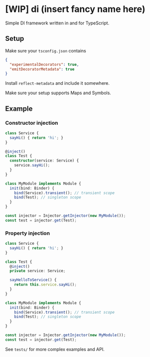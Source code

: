 # [WIP] di (insert fancy name here)
Simple DI framework written in and for TypeScript.
## Setup
Make sure your ```tsconfig.json``` contains

```json
{
  "experimentalDecorators": true,
  "emitDecoratorMetadata": true
}
```

Install ```reflect-metadata``` and include it somewhere.

Make sure your setup supports Maps and Symbols.

## Example
### Constructor injection
```typescript
class Service {
  sayHi() { return 'hi'; }
}

@inject()
class Test {
  constructor(service: Service) {
    service.sayHi();
  }
}

class MyModule implements Module {
  init(bind: Binder) {
    bind(Service).transient(); // transient scope
    bind(Test); // singleton scope
  }
}

const injector = Injector.getInjector(new MyModule());
const test = injector.get(Test);
```

### Property injection
```typescript
class Service {
  sayHi() { return 'hi'; }
}

class Test {
  @inject()
  private service: Service;

  sayHelloToService() {
    return this.service.sayHi();
  }
}

class MyModule implements Module {
  init(bind: Binder) {
    bind(Service).transient(); // transient scope
    bind(Test); // singleton scope
  }
}

const injector = Injector.getInjector(new MyModule());
const test = injector.get(Test);
```

See ```tests/``` for more complex examples and API.
